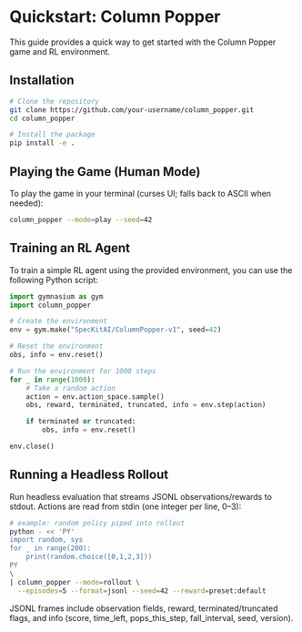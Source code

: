 # Quickstart: Column Popper

This guide provides a quick way to get started with the Column Popper game and RL environment.

## Installation

```bash
# Clone the repository
git clone https://github.com/your-username/column_popper.git
cd column_popper

# Install the package
pip install -e .
```

## Playing the Game (Human Mode)

To play the game in your terminal (curses UI; falls back to ASCII when needed):

```bash
column_popper --mode=play --seed=42
```

## Training an RL Agent

To train a simple RL agent using the provided environment, you can use the following Python script:

```python
import gymnasium as gym
import column_popper

# Create the environment
env = gym.make("SpecKitAI/ColumnPopper-v1", seed=42)

# Reset the environment
obs, info = env.reset()

# Run the environment for 1000 steps
for _ in range(1000):
    # Take a random action
    action = env.action_space.sample()
    obs, reward, terminated, truncated, info = env.step(action)

    if terminated or truncated:
        obs, info = env.reset()

env.close()
```

## Running a Headless Rollout

Run headless evaluation that streams JSONL observations/rewards to stdout. Actions are read from stdin (one integer per line, 0–3):

```bash
# example: random policy piped into rollout
python - << 'PY'
import random, sys
for _ in range(200):
    print(random.choice([0,1,2,3]))
PY
\
| column_popper --mode=rollout \
  --episodes=5 --format=jsonl --seed=42 --reward=preset:default
```

JSONL frames include observation fields, reward, terminated/truncated flags, and info (score, time_left, pops_this_step, fall_interval, seed, version).
